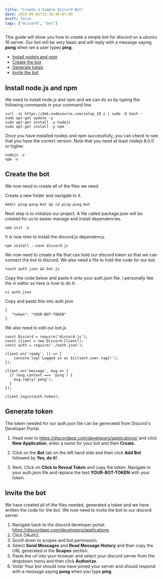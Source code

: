 ```yaml
---
title: "Create a Simple Discord Bot"
date: 2019-08-01T15:38:40-07:00
draft: false
tags: ["discord", "bot"]
---
```


This guide will show you how to create a simple bot for discord on a ubuntu 16 server. Our bot will be very basic and will reply with a message saying **pong** when we a user types **ping**.


- [Install nodejs and npm](#install-nodejs-and-npm)
- [Create the bot](#create-the-bot)
- [Generate token](#generate-token)
- [Invite the bot](#invite-the-bot)

## Install node.js and npm
We need to install node.js and npm and we can do so by typing the following commands in your command line.

```
curl -sL https://deb.nodesource.com/setup_10.x | sudo -E bash -
sudo apt-get update -y
sudo apt-get install -y nodejs
sudo apt-get install -y npm
```

Once you have installed nodejs and npm successfully, you can check to see that you have the correct version. Note that you need at least nodejs 8.0.0 or higher.
```
nodejs -v
npm -v
```
## Create the bot
We now need to create all of the files we need.

Create a new folder and navigate to it.
```
mkdir ping-pong-bot && cd ping-pong-bot
```

Next step is to initialize our project. A file called package.json will be created for us to easier manage and install dependencies.
```
npm init -y
```

It is now time to install the discord.js dependency. 
```
npm install --save discord.js
```

We now need to create a file that can hold our discord token so that we can connect the bot to discord. We also need a file to hold the code for our bot.
```
touch auth.json && bot.js
```

Copy the code below and paste it onto your auth.json file. I personally like the vi editor so here is how to do it:
```
vi auth.json
```

Copy and paste this into auth.json
```
{
   "token": "YOUR-BOT-TOKEN"
}
```

We also need to edit our bot.js
```
const Discord = require('discord.js');
const client = new Discord.Client();
const auth = require('./auth.json');

client.on('ready', () => {
    console.log(`Logged in as ${client.user.tag}!`);
});

client.on('message', msg => {
  if (msg.content === 'ping') {
    msg.reply('pong');
  }
});

client.login(auth.token);
```

## Generate token 
The token needed for our auth.json file can be generated from Discord's Developer Portal.

1. Head over to
https://discordapp.com/developers/applications/ and click **New Application**, enter a name for your bot and then **Create**.

2. Click on the **Bot** tab on the left hand side and then click **Add Bot** followed by **Yes, do it!**.

3. Next, Click on **Click to Reveal Token** and copy the token. Navigate to your auth.json file and replace the text **YOUR-BOT-TOKEN** with your token.

## Invite the bot
We have created all of the files needed, generated a token and we have written the code for the bot. We now need to invite the bot to our discord server.

1. Navigate back to the discord developer portal. https://discordapp.com/developers/applications
2. Click OAuth2.
3. Scroll down to scopes and bot permission.
4. Select **Send Messages** and **Read Message History** and then copy the URL generated in the **Scopes** section.
5. Paste the url into your browser and select your discord server from the dropdown menu and then click **Authorize**.
6. Voila! Your bot should now have joined your server and should respond with a message saying **pong** when you type **ping**.
